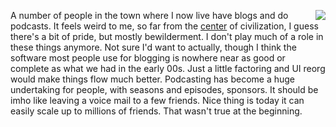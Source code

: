 <img src="http://scripting.com/images/2019/10/29/psychoKiller.png" border="0" align="right">A number of people in the town where I now live have blogs and do podcasts. It feels weird to me, so far from the <a href="https://www.google.com/maps/place/Columbus+Cir,+New+York,+NY/@40.7678762,-74.1215993,11z/data=!4m5!3m4!1s0x89c258f63c9804b5:0xacca5e3d4112d7eb!8m2!3d40.767848!4d-73.9815219">center</a> of civilization, I guess there's a bit of pride, but mostly bewilderment. I don't play much of a role in these things anymore. Not sure I'd want to actually, though I think the software most people use for blogging is nowhere near as good or complete as what we had in the early 00s. Just a little factoring and UI reorg would make things flow much better. Podcasting has become a huge undertaking for people, with seasons and episodes, sponsors.  It should be imho like leaving a voice mail to a few friends. Nice thing is today it can easily scale up to millions of friends. That wasn't true at the beginning. 
